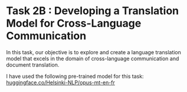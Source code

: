 # Task 2B : Developing a Translation Model for Cross-Language Communication

In this task, our objective is to explore and create a language translation model that excels in the domain of cross-language communication and document translation. 

I have used the following pre-trained model for this task: [huggingface.co/Helsinki-NLP/opus-mt-en-fr](https://huggingface.co/Helsinki-NLP/opus-mt-en-fr?text=In+1981%2C+he+founded+the+Astronomy+Club+of+Rimouski+in+Quebec.)
